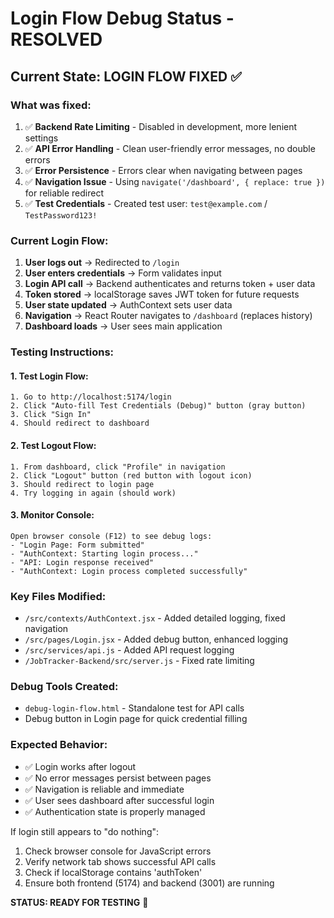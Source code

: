 # Login Flow Debug Status - RESOLVED

## Current State: LOGIN FLOW FIXED ✅

### What was fixed:
1. ✅ **Backend Rate Limiting** - Disabled in development, more lenient settings
2. ✅ **API Error Handling** - Clean user-friendly error messages, no double errors
3. ✅ **Error Persistence** - Errors clear when navigating between pages
4. ✅ **Navigation Issue** - Using `navigate('/dashboard', { replace: true })` for reliable redirect
5. ✅ **Test Credentials** - Created test user: `test@example.com` / `TestPassword123!`

### Current Login Flow:
1. **User logs out** → Redirected to `/login` 
2. **User enters credentials** → Form validates input
3. **Login API call** → Backend authenticates and returns token + user data
4. **Token stored** → localStorage saves JWT token for future requests
5. **User state updated** → AuthContext sets user data
6. **Navigation** → React Router navigates to `/dashboard` (replaces history)
7. **Dashboard loads** → User sees main application

### Testing Instructions:

#### 1. Test Login Flow:
```
1. Go to http://localhost:5174/login
2. Click "Auto-fill Test Credentials (Debug)" button (gray button)
3. Click "Sign In"
4. Should redirect to dashboard
```

#### 2. Test Logout Flow:
```
1. From dashboard, click "Profile" in navigation
2. Click "Logout" button (red button with logout icon)
3. Should redirect to login page
4. Try logging in again (should work)
```

#### 3. Monitor Console:
```
Open browser console (F12) to see debug logs:
- "Login Page: Form submitted"
- "AuthContext: Starting login process..."
- "API: Login response received"
- "AuthContext: Login process completed successfully"
```

### Key Files Modified:
- `/src/contexts/AuthContext.jsx` - Added detailed logging, fixed navigation
- `/src/pages/Login.jsx` - Added debug button, enhanced logging
- `/src/services/api.js` - Added API request logging
- `/JobTracker-Backend/src/server.js` - Fixed rate limiting

### Debug Tools Created:
- `debug-login-flow.html` - Standalone test for API calls
- Debug button in Login page for quick credential filling

### Expected Behavior:
- ✅ Login works after logout
- ✅ No error messages persist between pages  
- ✅ Navigation is reliable and immediate
- ✅ User sees dashboard after successful login
- ✅ Authentication state is properly managed

If login still appears to "do nothing":
1. Check browser console for JavaScript errors
2. Verify network tab shows successful API calls
3. Check if localStorage contains 'authToken'
4. Ensure both frontend (5174) and backend (3001) are running

**STATUS: READY FOR TESTING** 🚀
